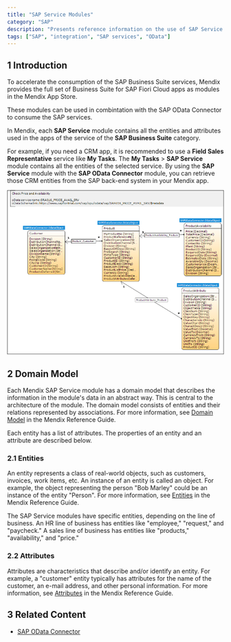 ```yaml
---
title: "SAP Service Modules"
category: "SAP"
description: "Presents reference information on the use of SAP Service modules."
tags: ["SAP", "integration", "SAP services", "OData"]
---
```


## 1 Introduction

To accelerate the consumption of the SAP Business Suite services, Mendix provides the full set of Business Suite for SAP Fiori Cloud apps as modules in the Mendix App Store.

These modules can be used in combintation with the SAP OData Connector to consume the SAP services.

In Mendix, each **SAP Service** module contains all the entities and attributes used in the apps of the service of the **SAP Business Suite** category.

For example, if you need a CRM app, it is recommended to use a **Field Sales Representative** service like **My Tasks**. The **My Tasks** > **SAP Service** module contains all the entities of the selected service. By using the **SAP Service** module with the **SAP OData Connector** module, you can retrieve those CRM entities from the SAP back-end system in your Mendix app.

![](attachments/sap-service-modules/sap-service-example.png)

##  2 Domain Model

Each Mendix SAP Service module has a domain model that describes the information in the module's data in an abstract way. This is central to the architecture of the module. The domain model consists of entities and their relations represented by associations. For more information, see [Domain Model](../domain-model) in the Mendix Reference Guide.

Each entity has a list of attributes. The properties of an entity and an attribute are described below.

### 2.1 Entities

An entity represents a class of real-world objects, such as customers, invoices, work items, etc. An instance of an entity is called an object. For example, the object representing the person "Bob Marley" could be an instance of the entity "Person". For more information, see [Entities](../entities) in the Mendix Reference Guide.

The SAP Service modules have specific entities, depending on the line of business. An HR line of business has entities like "employee," "request," and "paycheck." A sales line of business has entities like "products," "availability," and "price."

### 2.2 Attributes

Attributes are characteristics that describe and/or identify an entity. For example, a "customer" entity typically has attributes for the name of the customer, an e-mail address, and other personal information. For more information, see [Attributes](../attributes) in the Mendix Reference Guide.

## 3 Related Content

* [SAP OData Connector](sap-odata-connector)

